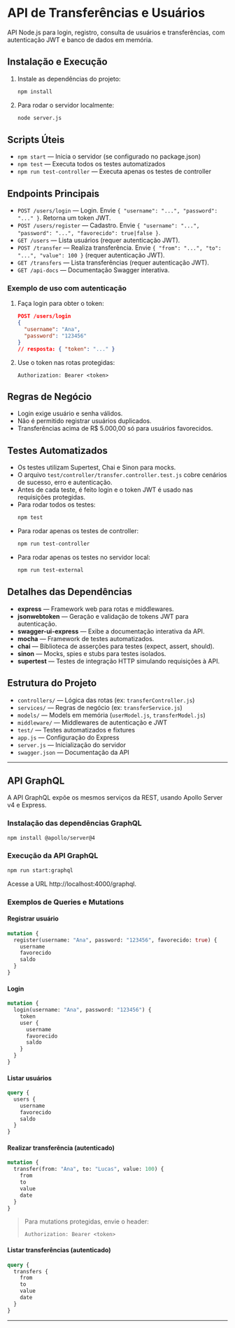 # API de Transferências e Usuários

API Node.js para login, registro, consulta de usuários e transferências, com autenticação JWT e banco de dados em memória.

## Instalação e Execução

1. Instale as dependências do projeto:

   ```bash
   npm install
   ```

2. Para rodar o servidor localmente:
   ```bash
   node server.js
   ```

## Scripts Úteis

- `npm start` — Inicia o servidor (se configurado no package.json)
- `npm test` — Executa todos os testes automatizados
- `npm run test-controller` — Executa apenas os testes de controller

## Endpoints Principais

- `POST /users/login` — Login. Envie `{ "username": "...", "password": "..." }`. Retorna um token JWT.
- `POST /users/register` — Cadastro. Envie `{ "username": "...", "password": "...", "favorecido": true|false }`.
- `GET /users` — Lista usuários (requer autenticação JWT).
- `POST /transfer` — Realiza transferência. Envie `{ "from": "...", "to": "...", "value": 100 }` (requer autenticação JWT).
- `GET /transfers` — Lista transferências (requer autenticação JWT).
- `GET /api-docs` — Documentação Swagger interativa.

### Exemplo de uso com autenticação

1. Faça login para obter o token:
   ```json
   POST /users/login
   {
     "username": "Ana",
     "password": "123456"
   }
   // resposta: { "token": "..." }
   ```
2. Use o token nas rotas protegidas:
   ```http
   Authorization: Bearer <token>
   ```

## Regras de Negócio

- Login exige usuário e senha válidos.
- Não é permitido registrar usuários duplicados.
- Transferências acima de R$ 5.000,00 só para usuários favorecidos.

## Testes Automatizados

- Os testes utilizam Supertest, Chai e Sinon para mocks.
- O arquivo `test/controller/transfer.controller.test.js` cobre cenários de sucesso, erro e autenticação.
- Antes de cada teste, é feito login e o token JWT é usado nas requisições protegidas.
- Para rodar todos os testes:
  ```bash
  npm test
  ```
- Para rodar apenas os testes de controller:
  ```bash
  npm run test-controller
  ```
- Para rodar apenas os testes no servidor local:
  ```bash
  npm run test-external
  ```

## Detalhes das Dependências

- **express** — Framework web para rotas e middlewares.
- **jsonwebtoken** — Geração e validação de tokens JWT para autenticação.
- **swagger-ui-express** — Exibe a documentação interativa da API.
- **mocha** — Framework de testes automatizados.
- **chai** — Biblioteca de asserções para testes (expect, assert, should).
- **sinon** — Mocks, spies e stubs para testes isolados.
- **supertest** — Testes de integração HTTP simulando requisições à API.

## Estrutura do Projeto

- `controllers/` — Lógica das rotas (ex: `transferController.js`)
- `services/` — Regras de negócio (ex: `transferService.js`)
- `models/` — Models em memória (`userModel.js`, `transferModel.js`)
- `middleware/` — Middlewares de autenticação e JWT
- `test/` — Testes automatizados e fixtures
- `app.js` — Configuração do Express
- `server.js` — Inicialização do servidor
- `swagger.json` — Documentação da API

---

## API GraphQL

A API GraphQL expõe os mesmos serviços da REST, usando Apollo Server v4 e Express.

### Instalação das dependências GraphQL

```bash
npm install @apollo/server@4
```

### Execução da API GraphQL

```bash
npm run start:graphql
```

Acesse a URL http://localhost:4000/graphql.

### Exemplos de Queries e Mutations

#### Registrar usuário

```graphql
mutation {
  register(username: "Ana", password: "123456", favorecido: true) {
    username
    favorecido
    saldo
  }
}
```

#### Login

```graphql
mutation {
  login(username: "Ana", password: "123456") {
    token
    user {
      username
      favorecido
      saldo
    }
  }
}
```

#### Listar usuários

```graphql
query {
  users {
    username
    favorecido
    saldo
  }
}
```

#### Realizar transferência (autenticado)

```graphql
mutation {
  transfer(from: "Ana", to: "Lucas", value: 100) {
    from
    to
    value
    date
  }
}
```

> Para mutations protegidas, envie o header:
>
> `Authorization: Bearer <token>`

#### Listar transferências (autenticado)

```graphql
query {
  transfers {
    from
    to
    value
    date
  }
}
```

---

